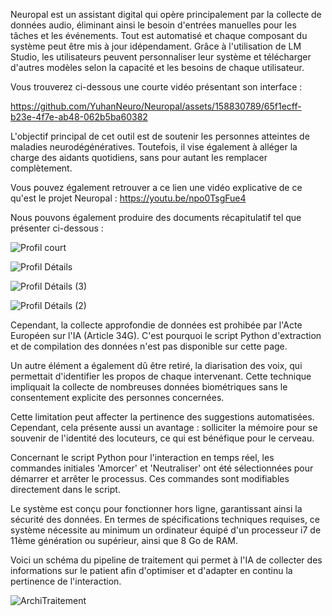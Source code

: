 



Neuropal est un assistant digital qui opère principalement par la collecte de données audio, éliminant ainsi le besoin d'entrées manuelles pour les tâches et les événements. 
Tout est automatisé et chaque composant du système peut être mis à jour idépendament. 
Grâce à l'utilisation de LM Studio, les utilisateurs peuvent personnaliser leur système et télécharger d'autres modèles selon la capacité et les besoins de chaque utilisateur.




Vous trouverez ci-dessous une courte vidéo présentant son interface :

https://github.com/YuhanNeuro/Neuropal/assets/158830789/65f1ecff-b23e-4f7e-ab48-062b5ba60382














L'objectif principal de cet outil est de soutenir les personnes atteintes de maladies neurodégénératives. Toutefois, il vise également à alléger la charge des aidants quotidiens, sans pour autant les remplacer complètement.

Vous pouvez également retrouver a ce lien une vidéo explicative de ce qu'est le projet Neuropal : https://youtu.be/npo0TsgFue4



  

  
  


  

  

  

  



Nous pouvons également produire des documents récapitulatif tel que présenter ci-dessous : 


![Profil court](https://github.com/YuhanNeuro/Neuropal/assets/158830789/3d117ba0-f069-405a-9392-86d860eb9665)

![Profil Détails](https://github.com/YuhanNeuro/Neuropal/assets/158830789/ba3a5378-45f2-4f15-9751-ff43c7c418e3)

![Profil Détails (3)](https://github.com/YuhanNeuro/Neuropal/assets/158830789/ecae61f1-2039-449f-9e23-69c877691c4e)

![Profil Détails (2)](https://github.com/YuhanNeuro/Neuropal/assets/158830789/337053e7-638e-49ea-8476-ef0d17d55cdc)






Cependant, la collecte approfondie de données est prohibée par l'Acte Européen sur l'IA (Article 34G). C'est pourquoi le script Python d'extraction et de compilation des données n'est pas disponible sur cette page. 

Un autre élément a également dû être retiré, la diarisation des voix, qui permettait d'identifier les propos de chaque intervenant. 
Cette technique impliquait la collecte de nombreuses données biométriques sans le consentement explicite des personnes concernées. 

Cette limitation peut affecter la pertinence des suggestions automatisées. Cependant, cela présente aussi un avantage : solliciter la mémoire pour se souvenir de l'identité des locuteurs, ce qui est bénéfique pour le cerveau.


Concernant le script Python pour l'interaction en temps réel, les commandes initiales 'Amorcer' et 'Neutraliser' ont été sélectionnées pour démarrer et arrêter le processus. Ces commandes sont modifiables directement dans le script. 

Le système est conçu pour fonctionner hors ligne, garantissant ainsi la sécurité des données. En termes de spécifications techniques requises, ce système nécessite au minimum un ordinateur équipé d'un processeur i7 de 11ème génération ou supérieur, ainsi que 8 Go de RAM.

Voici un schéma du pipeline de traitement qui permet à l'IA de collecter des informations sur le patient afin d'optimiser et d'adapter en continu la pertinence de l'interaction.


![ArchiTraitement](https://github.com/YuhanNeuro/Neuropal/assets/158830789/944b9357-352a-4778-b355-463887a74fab)






















